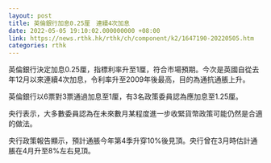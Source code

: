 ```yaml
---
layout: post
title: 英倫銀行加息0.25厘　連續4次加息
date: 2022-05-05 19:10:02.000000000 +08:00
link: https://news.rthk.hk/rthk/ch/component/k2/1647190-20220505.htm
categories: rthk
---
```


英倫銀行決定加息0.25厘，指標利率升至1厘，符合市場預期。今次是英國自從去年12月以來連續4次加息，令利率升至2009年後最高，目的為通抗通脹上升。

英倫銀行以6票對3票通過加息至1厘，有3名政策委員認為應加息至1.25厘。

央行表示，大多數委員認為在未來數月某程度進一步收緊貨幣政策可能仍然是合適的做法。

央行政策報告顯示，預計通脹今年第4季升穿10%後見頂。央行曾在3月時估計通脹在4月升至8%左右見頂。
